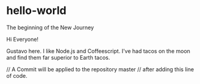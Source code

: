 # hello-world
The beginning of the New Journey

Hi Everyone!

Gustavo here. I like Node.js and Coffeescript. 
I've had tacos on the moon and find them far superior to Earth tacos. 

// A Commit will be applied to the repository master
// after adding this line of code.
